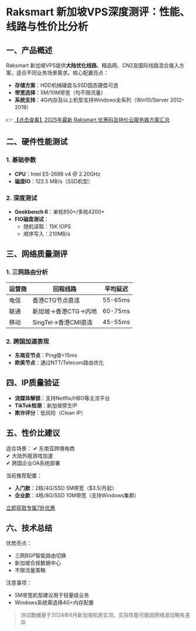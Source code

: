 # Raksmart 新加坡VPS深度测评：性能、线路与性价比分析

## 一、产品概述

Raksmart 新加坡VPS提供**大陆优化线路**、精品网、CN2及国际线路混合接入方案，适合不同业务场景需求。核心配置亮点：

- **存储方案**：HDD机械硬盘与SSD固态硬盘可选
- **带宽选择**：5M/10M带宽（均不限流量）
- **系统支持**：4G内存及以上机型支持Windows全系列（Win10/Server 2012-2019）

👉 [【点击查看】2025年最新 Raksmart 优惠码及特价云服务器方案汇总](https://bit.ly/raksmart)

## 二、硬件性能测试

### 1. 基础参数
- **CPU**：Intel E5-2698 v4 @ 2.20GHz
- **磁盘IO**：122.5 MB/s（SSD机型）

### 2. 深度测试
- **Geekbench 6**：单核850+/多核4200+ 
- **FIO磁盘测试**：
  - 随机读取：15K IOPS
  - 顺序写入：210MB/s

## 三、网络质量测评

### 1. 三网路由分析
| 运营商 | 回程线路                          | 平均延迟 |
|--------|-----------------------------------|----------|
| 电信   | 香港CTG节点直连                   | 55-65ms  |
| 联通   | 新加坡→香港CTG→内地               | 60-75ms  |
| 移动   | SingTel→香港CMI直连               | 45-55ms  |

### 2. 跨国加速表现
- **东南亚节点**：Ping值<15ms
- **欧美节点**：通过NTT/Telecom路由优化

## 四、IP质量验证
- **流媒体解锁**：支持Netflix/HBO等主流平台
- **TikTok检测**：新加坡原生IP
- **欺诈评分**：低风险（Clean IP）

## 五、性价比建议

适合场景：
✔ 东南亚跨境电商  
✔ 大陆外服游戏加速  
✔ 跨国企业OA系统部署  

当前推荐配置：
- **入门款**：2核/4G/SSD 5M带宽（$3.5/月起）
- **企业款**：4核/8G/SSD 10M带宽（支持Windows集群）

[立即获取专属7折优惠](https://bit.ly/raksmart)

## 六、技术总结

优势亮点：
- 三网BGP智能路由切换
- 新加坡合规数据中心
- 不限流量策略

注意事项：
- 5M带宽机型建议用于轻量级业务
- Windows系统需选择4G+内存配置

> 测试数据基于2024年6月新加坡机房实测，实际性能可能因网络波动略有差异